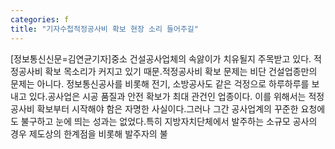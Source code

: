 ```yaml
---
categories: f
title: "기자수첩적정공사비 확보 현장 소리 들어주길"
---
```

[정보통신신문=김연균기자]중소 건설공사업체의 속앓이가 치유될지 주목받고 있다. 적정공사비 확보 목소리가 커지고 있기 때문.적정공사비 확보 문제는 비단 건설업종만의 문제는 아니다. 정보통신공사를 비롯해 전기, 소방공사도 같은 걱정으로 하루하루를 보내고 있다.공사업은 시공 품질과 안전 확보가 최대 관건인 업종이다. 이를 위해서는 적정공사비 확보부터 시작해야 함은 자명한 사실이다.그러나 그간 공사업계의 꾸준한 요청에도 불구하고 눈에 띄는 성과는 없었다.특히 지방자치단체에서 발주하는 소규모 공사의 경우 제도상의 한계점을 비롯해 발주자의 불